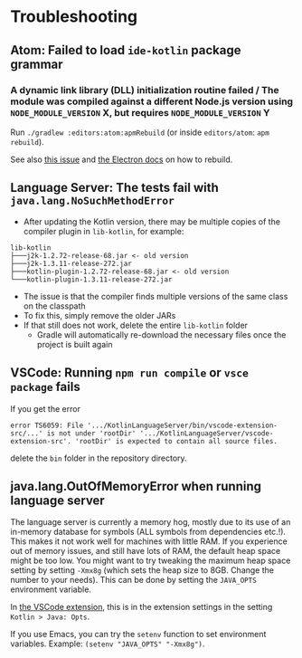 # Troubleshooting

## Atom: Failed to load `ide-kotlin` package grammar

### A dynamic link library (DLL) initialization routine failed / The module was compiled against a different Node.js version using `NODE_MODULE_VERSION` X, but requires `NODE_MODULE_VERSION` Y

Run `./gradlew :editors:atom:apmRebuild` (or inside `editors/atom`: `apm rebuild`).

See also [this issue](https://github.com/tree-sitter/tree-sitter/issues/377) and [the Electron docs](https://electronjs.org/docs/tutorial/using-native-node-modules) on how to rebuild.

## Language Server: The tests fail with `java.lang.NoSuchMethodError`
* After updating the Kotlin version, there may be multiple copies of the compiler plugin in `lib-kotlin`, for example:

```
lib-kotlin
├───j2k-1.2.72-release-68.jar <- old version
├───j2k-1.3.11-release-272.jar
├───kotlin-plugin-1.2.72-release-68.jar <- old version
└───kotlin-plugin-1.3.11-release-272.jar
```

* The issue is that the compiler finds multiple versions of the same class on the classpath
* To fix this, simply remove the older JARs
* If that still does not work, delete the entire `lib-kotlin` folder
    * Gradle will automatically re-download the necessary files once the project is built again

## VSCode: Running `npm run compile` or `vsce package` fails
If you get the error

```
error TS6059: File '.../KotlinLanguageServer/bin/vscode-extension-src/...' is not under 'rootDir' '.../KotlinLanguageServer/vscode-extension-src'. 'rootDir' is expected to contain all source files.
```

delete the `bin` folder in the repository directory.


## java.lang.OutOfMemoryError when running language server
The language server is currently a memory hog, mostly due to its use of an in-memory database for symbols (ALL symbols from dependencies etc.!). This makes it not work well for machines with little RAM. If you experience out of memory issues, and still have lots of RAM, the default heap space might be too low. You might want to try tweaking the maximum heap space setting by setting `-Xmx8g` (which sets the heap size to 8GB. Change the number to your needs). This can be done by setting the `JAVA_OPTS` environment variable. 


In [the VSCode extension](https://github.com/fwcd/vscode-kotlin), this is in the extension settings in the setting `Kotlin > Java: Opts`. 


If you use Emacs, you can try the `setenv` function to set environment variables. Example: `(setenv "JAVA_OPTS" "-Xmx8g")`.
